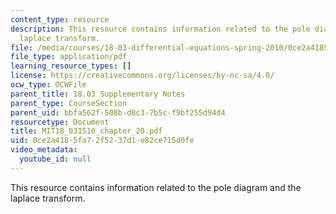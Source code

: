 ```yaml
---
content_type: resource
description: This resource contains information related to the pole diagram and the
  laplace transform.
file: /media/courses/18-03-differential-equations-spring-2010/0ce2a4185fa72f5237d1e82ce715d0fe_MIT18_031S10_chapter_20.pdf
file_type: application/pdf
learning_resource_types: []
license: https://creativecommons.org/licenses/by-nc-sa/4.0/
ocw_type: OCWFile
parent_title: 18.03 Supplementary Notes
parent_type: CourseSection
parent_uid: bbfa562f-508b-d8c3-7b5c-f9bf255d94d4
resourcetype: Document
title: MIT18_031S10_chapter_20.pdf
uid: 0ce2a418-5fa7-2f52-37d1-e82ce715d0fe
video_metadata:
  youtube_id: null
---
```

This resource contains information related to the pole diagram and the laplace transform.